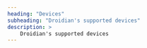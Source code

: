 ```yaml
---
heading: "Devices"
subheading: "Droidian's supported devices"
description: > 
    Droidian's supported devices
---
```

